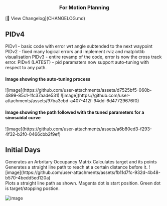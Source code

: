 <h3 align="center">For Motion Planning</h3>
[📜 View Changelog](CHANGELOG.md)
<h2>PIDv4</h2>
PIDv1 - basic code with error wrt angle subtended to the next waypoint
PIDv2 - fixed many logical errors and implement rviz and matplotlib visualisation
PIDv3 - entire revamp of the code, error is now the cross track error.
PIDv4 (LATEST) - pid paramaters now support auto-tuning with respect to any path.
<br/>
<h4>Image showing the auto-tuning process</h4>
![image](https://github.com/user-attachments/assets/d7525bf5-060b-4899-85c1-1fc37aade531)
![image](https://github.com/user-attachments/assets/97ba3cbd-a407-412f-94dd-6d47729676f0)
<br/>
<h4>Image showing the path followed with the tuned parameters for a sinosuidal curve</h4>
![image](https://github.com/user-attachments/assets/a6b80ed3-f293-4f32-b2f0-0466cbb2f9ef)



<h2>Initial Days</h2>
Generates an Arbritary Occupancy Matrix 
Calculates target and its points
Generates a straight line path to reach at a certain distance before it.
![image](https://github.com/user-attachments/assets/fb11d7fc-932d-4b48-b570-4bedd5ed120a)
<br/>
Plots a straight line path as shown. 
Magenta dot is start position.
Green dot is target/stopping postion.

![image](https://github.com/user-attachments/assets/a2c3da60-ce9e-42d3-ba4d-ffea3b64b30e)
